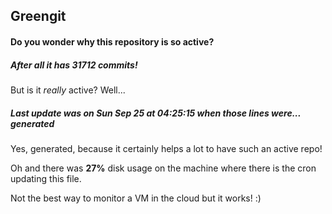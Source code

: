 ## Greengit

#### Do you wonder why this repository is so active?

##### After all it has 31712 commits!

But is it *really* active? Well...

##### Last update was on Sun Sep 25 at 04:25:15 when those lines were... generated

Yes, generated, because it certainly helps a lot to have such an active repo!

Oh and there was **27%** disk usage on the machine
where there is the cron updating this file.

Not the best way to monitor a VM in the cloud but it works! :)
